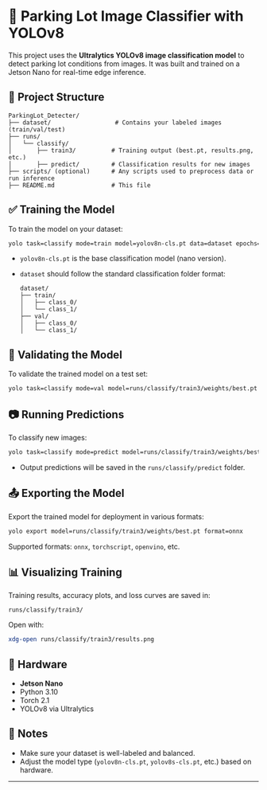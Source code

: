 # 🚗 Parking Lot Image Classifier with YOLOv8

This project uses the **Ultralytics YOLOv8 image classification model** to detect parking lot conditions from images. It was built and trained on a Jetson Nano for real-time edge inference.

## 📁 Project Structure

```
ParkingLot_Detecter/
├── dataset/                  # Contains your labeled images (train/val/test)
├── runs/
│   └── classify/
│       ├── train3/          # Training output (best.pt, results.png, etc.)
│       ├── predict/         # Classification results for new images
├── scripts/ (optional)      # Any scripts used to preprocess data or run inference
├── README.md                # This file
```

## ✅ Training the Model

To train the model on your dataset:

```bash
yolo task=classify mode=train model=yolov8n-cls.pt data=dataset epochs=50 imgsz=224
```

* `yolov8n-cls.pt` is the base classification model (nano version).
* `dataset` should follow the standard classification folder format:

  ```
  dataset/
  ├── train/
  │   ├── class_0/
  │   └── class_1/
  ├── val/
  │   ├── class_0/
  │   └── class_1/
  ```

## 🧪 Validating the Model

To validate the trained model on a test set:

```bash
yolo task=classify mode=val model=runs/classify/train3/weights/best.pt data=/home/nvidia11/ParkingLot_Detecter/dataset
```

## 📷 Running Predictions

To classify new images:

```bash
yolo task=classify mode=predict model=runs/classify/train3/weights/best.pt source=/home/nvidia11/ParkingLot_Detector/runs/classify/test1
```

* Output predictions will be saved in the `runs/classify/predict` folder.

## 📤 Exporting the Model

Export the trained model for deployment in various formats:

```bash
yolo export model=runs/classify/train3/weights/best.pt format=onnx
```

Supported formats: `onnx`, `torchscript`, `openvino`, etc.

## 📊 Visualizing Training

Training results, accuracy plots, and loss curves are saved in:

```
runs/classify/train3/
```

Open with:

```bash
xdg-open runs/classify/train3/results.png
```

## 🚀 Hardware

* **Jetson Nano**
* Python 3.10
* Torch 2.1
* YOLOv8 via Ultralytics

## 📌 Notes

* Make sure your dataset is well-labeled and balanced.
* Adjust the model type (`yolov8n-cls.pt`, `yolov8s-cls.pt`, etc.) based on hardware.

---
